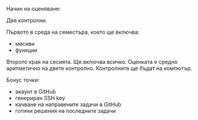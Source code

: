 Начин на оценяване: 

Две контролни.

Първото в среда на семестъра, което ще включва:
- масиви 
- функции


Второто края на сесията. Ще включва всичко.
Оценката е средно аритметично на двете контролно.
Контрoлните ще бъдат на компютър.

Бонус точки:
- акаунт в GitHub
- генериран SSH key 
- качване на направените задачи в GitHub
- готини решения на последните задачи

